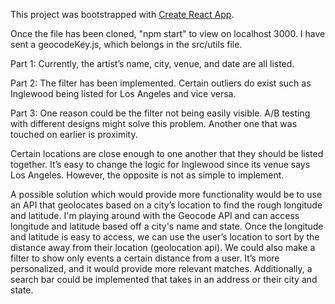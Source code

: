 This project was bootstrapped with [Create React App](https://github.com/facebook/create-react-app).

Once the file has been cloned, "npm start" to view on localhost 3000. I have sent a geocodeKey.js, which belongs in the src/utils file. 

Part 1: Currently, the artist’s name, city, venue, and date are all listed. 

Part 2: The filter has been implemented. Certain outliers do exist such as Inglewood being listed for Los Angeles and vice versa.

Part 3: 
One reason could be the filter not being easily visible. A/B testing with different designs might solve this problem. Another one that was touched on earlier is proximity. 

Certain locations are close enough to one another that they should be listed together. It’s easy to change the logic for Inglewood since its venue says Los Angeles. However, the opposite is not as simple to implement. 

A possible solution which would provide more functionality would be to use an API that geolocates based on a city’s location to find the rough longitude and latitude. I'm playing around with the Geocode API and can access longitude and latitude based off a city's name and state. Once the longitude and latitude is easy to access, we can use the user’s location to sort by the distance away from their location (geolocation api). We could also make a filter to show only events a certain distance from a user. It’s more personalized, and it would provide more relevant matches. Additionally, a search bar could be implemented that takes in an address or their city and state.
